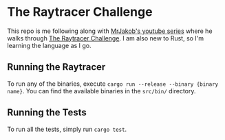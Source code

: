 # The Raytracer Challenge
This repo is me following along with [MrJakob's youtube series](https://youtube.com/playlist?list=PLy68GuC77sUTyOUvDhVboQoOlHoa4XrSO) where he walks through [The Raytracer Challenge](http://raytracerchallenge.com/). I am also new to Rust, so I'm learning the language as I go.

## Running the Raytracer
To run any of the binaries, execute `cargo run --release --binary {binary name}`. You can find the available binaries in the `src/bin/` directory.

## Running the Tests
To run all the tests, simply run `cargo test`.